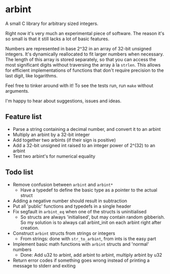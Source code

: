 arbint
======

A small C library for arbitrary sized integers.

Right now it's very much an experimental piece of software. The reason it's so
small is that it still lacks a lot of basic features.

Numbers are represented in base 2^32 in an array of 32-bit unsigned integers. It's dynamically reallocated to fit larger numbers when necessary. The length of this array is stored separately, so that you can access the most significant digits without traversing the array à la `strlen`. This allows for efficient implementations of functions that don't require precision to the last digit, like logarithms.

Feel free to tinker around with it! To see the tests run, run `make` without arguments.

I'm happy to hear about suggestions, issues and ideas.

## Feature list

 - Parse a string containing a decimal number, and convert it to an arbint
 - Multiply an arbint by a 32-bit integer
 - Add together two arbints (if their sign is positive)
 - Add a 32-bit unsigned int raised to an integer power of 2^(32) to an arbint
 - Test two arbint's for numerical equality


## Todo list

- Remove confusion between `arbint` and `arbint*`
	- Have a typedef to define the basic type as a pointer to the actual
	  struct
- Adding a negative number should result in subtraction
- Put all 'public' functions and typedefs in a single header
- Fix segfault in `arbint_eq` when one of the structs is uninitialised
	- So structs are always 'initialised', but may contain random
	  gibberish. So my solution is to always call arbint_init on each
	  arbint right after creation.
- Construct `arbint` structs from strings or integers
	- From strings: done with `str_to_arbint`, from ints is the easy part
- Implement basic math functions with `arbint` structs and 'normal' numbers
	- Done: Add u32 to arbint, add arbint to arbint, multiply arbint by u32
- Return error codes if something goes wrong instead of printing a message
  to stderr and exiting


